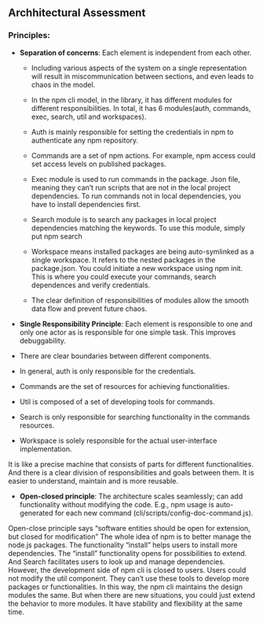
## Archhitectural Assessment

### Principles:
- **Separation of concerns**: Each element is independent from each other.
    - Including various aspects of the system on a single representation will result in miscommunication between sections, and even leads to chaos in the model. 

    - In the npm cli model, in the library, it has different modules for different responsibilities. In total, it has 6 modules(auth, commands, exec, search, util and workspaces). 
    - Auth is mainly responsible for setting the credentials in npm to authenticate any npm repository.  
    - Commands are a set of npm actions. For example, npm access could set access levels on published packages. 
    - Exec module is used to run commands in the package. Json file, meaning they can’t run scripts that are not in the local project dependencies. To run commands not in local dependencies, you have to install dependencies first. 
    - Search module is to search any packages in local project dependencies matching the keywords. To use this module, simply put npm search
    - Workspace means installed packages are being auto-symlinked as a single workspace. It refers to the nested packages in the package.json. You could initiate a new workspace using npm init. This is where you could execute your commands, search dependences and verify credentials.
    - The clear definition of responsibilities of modules allow the smooth data flow and prevent future chaos. 

- **Single Responsibility Principle**: Each element is responsible to one and only one actor as is responsible for one simple task. This improves debuggability.

- There are clear boundaries between different components.

- In general, auth is only responsible for the credentials. 
- Commands are the set of resources for achieving functionalities. 
- Util is composed of a set of developing tools for commands.
- Search is only responsible for searching functionality in the commands resources. 
- Workspace is solely responsible for the actual user-interface implementation.

It is like a precise machine that consists of parts for different functionalities. And there is a clear division of responsibilities and goals between them. It is easier to understand, maintain and is more reusable. 

- **Open-closed principle**: The architecture scales seamlessly; can add functionality without modifying the code. E.g., npm usage is auto-generated for each new command (cli/scripts/config-doc-command.js).

Open-close principle says “software entities should be open for extension, but closed for modification”
The whole idea of npm is to better manage the node.js packages. The functionality “install” helps users to install more dependencies. The “install” functionality opens for possibilities to extend. And Search facilitates users to look up and manage dependencies. However, the development side of npm cli is closed to users. Users could not modify the util component. They can’t use these tools to develop more packages or functionalities. In this way, the npm cli maintains the design modules the same. But when there are new situations, you could just extend the behavior to more modules. It have stability and flexibility at the same time.
